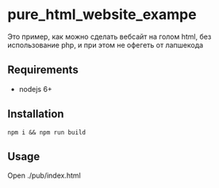 # pure_html_website_exampe

Это пример, как можно сделать вебсайт на голом html, без использование php, и при этом не офегеть от лапшекода


## Requirements

 - nodejs 6+


## Installation

```
npm i && npm run build
```


## Usage

Open ./pub/index.html